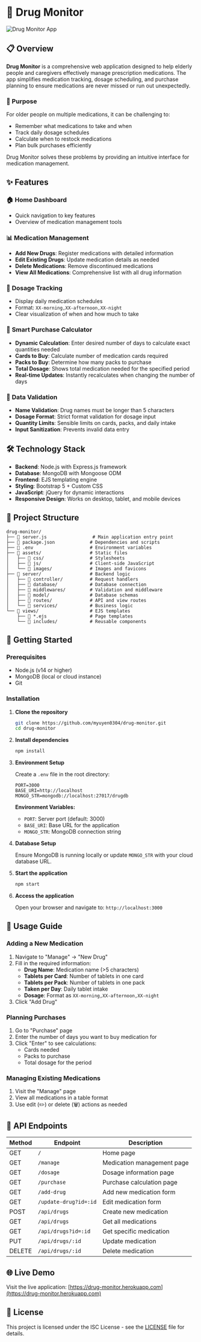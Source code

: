 # 💊 Drug Monitor

![Drug Monitor App](assets/images/pillorganizer.jpg)

## 📋 Overview

**Drug Monitor** is a comprehensive web application designed to help elderly people and caregivers effectively manage prescription medications. The app simplifies medication tracking, dosage scheduling, and purchase planning to ensure medications are never missed or run out unexpectedly.

### 🎯 Purpose

For older people on multiple medications, it can be challenging to:

- Remember what medications to take and when
- Track daily dosage schedules
- Calculate when to restock medications
- Plan bulk purchases efficiently

Drug Monitor solves these problems by providing an intuitive interface for medication management.

## ✨ Features

### 🏠 **Home Dashboard**

- Quick navigation to key features
- Overview of medication management tools

### 📊 **Medication Management**

- **Add New Drugs**: Register medications with detailed information
- **Edit Existing Drugs**: Update medication details as needed
- **Delete Medications**: Remove discontinued medications
- **View All Medications**: Comprehensive list with all drug information

### 💊 **Dosage Tracking**

- Display daily medication schedules
- Format: `XX-morning,XX-afternoon,XX-night`
- Clear visualization of when and how much to take

### 🛒 **Smart Purchase Calculator**

- **Dynamic Calculation**: Enter desired number of days to calculate exact quantities needed
- **Cards to Buy**: Calculate number of medication cards required
- **Packs to Buy**: Determine how many packs to purchase
- **Total Dosage**: Shows total medication needed for the specified period
- **Real-time Updates**: Instantly recalculates when changing the number of days

### 🔐 **Data Validation**

- **Name Validation**: Drug names must be longer than 5 characters
- **Dosage Format**: Strict format validation for dosage input
- **Quantity Limits**: Sensible limits on cards, packs, and daily intake
- **Input Sanitization**: Prevents invalid data entry

## 🛠️ Technology Stack

- **Backend**: Node.js with Express.js framework
- **Database**: MongoDB with Mongoose ODM
- **Frontend**: EJS templating engine
- **Styling**: Bootstrap 5 + Custom CSS
- **JavaScript**: jQuery for dynamic interactions
- **Responsive Design**: Works on desktop, tablet, and mobile devices

## 📁 Project Structure

```
drug-monitor/
├── 📄 server.js                 # Main application entry point
├── 📄 package.json             # Dependencies and scripts
├── 📄 .env                     # Environment variables
├── 📁 assets/                  # Static files
│   ├── 📁 css/                 # Stylesheets
│   ├── 📁 js/                  # Client-side JavaScript
│   └── 📁 images/              # Images and favicons
├── 📁 server/                  # Backend logic
│   ├── 📁 controller/          # Request handlers
│   ├── 📁 database/            # Database connection
│   ├── 📁 middlewares/         # Validation and middleware
│   ├── 📁 model/               # Database schemas
│   ├── 📁 routes/              # API and view routes
│   └── 📁 services/            # Business logic
└── 📁 views/                   # EJS templates
    ├── 📄 *.ejs                # Page templates
    └── 📁 includes/            # Reusable components
```

## 🚀 Getting Started

### Prerequisites

- Node.js (v14 or higher)
- MongoDB (local or cloud instance)
- Git

### Installation

1. **Clone the repository**

   ```bash
   git clone https://github.com/myuyen0304/drug-monitor.git
   cd drug-monitor
   ```

2. **Install dependencies**

   ```bash
   npm install
   ```

3. **Environment Setup**

   Create a `.env` file in the root directory:

   ```env
   PORT=3000
   BASE_URI=http://localhost
   MONGO_STR=mongodb://localhost:27017/drugdb
   ```

   **Environment Variables:**

   - `PORT`: Server port (default: 3000)
   - `BASE_URI`: Base URL for the application
   - `MONGO_STR`: MongoDB connection string

4. **Database Setup**

   Ensure MongoDB is running locally or update `MONGO_STR` with your cloud database URL.

5. **Start the application**

   ```bash
   npm start
   ```

6. **Access the application**

   Open your browser and navigate to: `http://localhost:3000`

## 📖 Usage Guide

### Adding a New Medication

1. Navigate to "Manage" → "New Drug"
2. Fill in the required information:
   - **Drug Name**: Medication name (>5 characters)
   - **Tablets per Card**: Number of tablets in one card
   - **Tablets per Pack**: Number of tablets in one pack
   - **Taken per Day**: Daily tablet intake
   - **Dosage**: Format as `XX-morning,XX-afternoon,XX-night`
3. Click "Add Drug"

### Planning Purchases

1. Go to "Purchase" page
2. Enter the number of days you want to buy medication for
3. Click "Enter" to see calculations:
   - Cards needed
   - Packs to purchase
   - Total dosage for the period

### Managing Existing Medications

1. Visit the "Manage" page
2. View all medications in a table format
3. Use edit (✏️) or delete (🗑️) actions as needed

## 🔧 API Endpoints

| Method | Endpoint              | Description                |
| ------ | --------------------- | -------------------------- |
| GET    | `/`                   | Home page                  |
| GET    | `/manage`             | Medication management page |
| GET    | `/dosage`             | Dosage information page    |
| GET    | `/purchase`           | Purchase calculation page  |
| GET    | `/add-drug`           | Add new medication form    |
| GET    | `/update-drug?id=:id` | Edit medication form       |
| POST   | `/api/drugs`          | Create new medication      |
| GET    | `/api/drugs`          | Get all medications        |
| GET    | `/api/drugs?id=:id`   | Get specific medication    |
| PUT    | `/api/drugs/:id`      | Update medication          |
| DELETE | `/api/drugs/:id`      | Delete medication          |

## 🌐 Live Demo

Visit the live application: [https://drug-monitor.herokuapp.com](https://drug-monitor.herokuapp.com)

## 📝 License

This project is licensed under the ISC License - see the [LICENSE](LICENSE) file for details.


